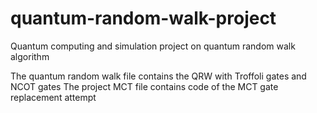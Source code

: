 # quantum-random-walk-project
Quantum computing and simulation project on quantum random walk algorithm

The quantum random walk file contains the QRW with Troffoli gates and NCOT gates
The project MCT file contains code of the MCT gate replacement attempt
